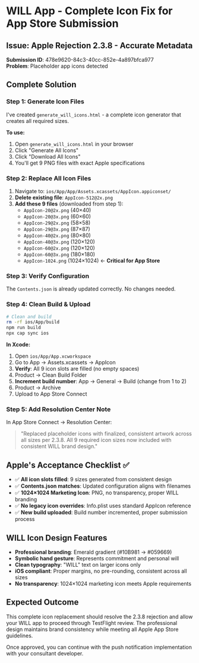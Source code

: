 # WILL App - Complete Icon Fix for App Store Submission

## Issue: Apple Rejection 2.3.8 - Accurate Metadata
**Submission ID**: 478e9620-84c3-40cc-852e-4a897bfca977  
**Problem**: Placeholder app icons detected

## Complete Solution

### Step 1: Generate Icon Files
I've created `generate_will_icons.html` - a complete icon generator that creates all required sizes.

**To use:**
1. Open `generate_will_icons.html` in your browser
2. Click "Generate All Icons" 
3. Click "Download All Icons"
4. You'll get 9 PNG files with exact Apple specifications

### Step 2: Replace All Icon Files
1. Navigate to: `ios/App/App/Assets.xcassets/AppIcon.appiconset/`
2. **Delete existing file**: `AppIcon-512@2x.png`
3. **Add these 9 files** (downloaded from step 1):
   - `AppIcon-20@2x.png` (40×40)
   - `AppIcon-20@3x.png` (60×60)  
   - `AppIcon-29@2x.png` (58×58)
   - `AppIcon-29@3x.png` (87×87)
   - `AppIcon-40@2x.png` (80×80)
   - `AppIcon-40@3x.png` (120×120)
   - `AppIcon-60@2x.png` (120×120)
   - `AppIcon-60@3x.png` (180×180)
   - `AppIcon-1024.png` (1024×1024) ← **Critical for App Store**

### Step 3: Verify Configuration
The `Contents.json` is already updated correctly. No changes needed.

### Step 4: Clean Build & Upload
```bash
# Clean and build
rm -rf ios/App/build
npm run build
npx cap sync ios
```

**In Xcode:**
1. Open `ios/App/App.xcworkspace`
2. Go to App → Assets.xcassets → AppIcon
3. **Verify**: All 9 icon slots are filled (no empty spaces)
4. Product → Clean Build Folder
5. **Increment build number**: App → General → Build (change from 1 to 2)
6. Product → Archive
7. Upload to App Store Connect

### Step 5: Add Resolution Center Note
In App Store Connect → Resolution Center:
> "Replaced placeholder icons with finalized, consistent artwork across all sizes per 2.3.8. All 9 required icon sizes now included with consistent WILL brand design."

## Apple's Acceptance Checklist ✅

- ✅ **All icon slots filled**: 9 sizes generated from consistent design
- ✅ **Contents.json matches**: Updated configuration aligns with filenames  
- ✅ **1024×1024 Marketing Icon**: PNG, no transparency, proper WILL branding
- ✅ **No legacy icon overrides**: Info.plist uses standard AppIcon reference
- ✅ **New build uploaded**: Build number incremented, proper submission process

## WILL Icon Design Features
- **Professional branding**: Emerald gradient (#10B981 → #059669)
- **Symbolic hand gesture**: Represents commitment and personal will
- **Clean typography**: "WILL" text on larger icons only
- **iOS compliant**: Proper margins, no pre-rounding, consistent across all sizes
- **No transparency**: 1024×1024 marketing icon meets Apple requirements

## Expected Outcome
This complete icon replacement should resolve the 2.3.8 rejection and allow your WILL app to proceed through TestFlight review. The professional design maintains brand consistency while meeting all Apple App Store guidelines.

Once approved, you can continue with the push notification implementation with your consultant developer.